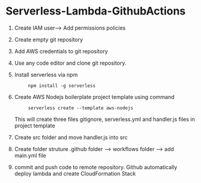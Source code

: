 # Serverless-Lambda-GithubActions

1. Create IAM user--> Add permissions policies

2. Create empty git repository

3. Add AWS credentials to git repository

3. Use any code editor and clone git repository.

4. Install serverless via npm

            npm install -g serverless
    
5. Create AWS Nodejs boilerplate project template using command

            serverless create --template aws-nodejs
      
    This will create three files gitignore, serverless.yml and handler.js files in project template 

6. Create src folder and move handler.js into src

7. Create folder struture .github folder --> workflows folder --> add main.yml file

8. commit and push code to remote repository. Github automatically deploy lambda and create CloudFormation Stack 


